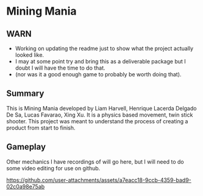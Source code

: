 # Mining Mania
## WARN
- Working on updating the readme just to show what the project actually looked like. 
- I may at some point try and bring this as a deliverable package but I doubt I will have the time to do that.
- (nor was it a good enough game to probably be worth doing that).

## Summary
This is Mining Mania developed by Liam Harvell, Henrique Lacerda Delgado De Sa, Lucas Favarao, Xing Xu. It is a physics based movement, twin stick shooter.
This project was meant to understand the process of creating a product from start to finish.

## Gameplay 

Other mechanics I have recordings of will go here, but I will need to do some video editing for use on github.

https://github.com/user-attachments/assets/a7eacc18-9ccb-4359-bad9-02c0a98e75ab

